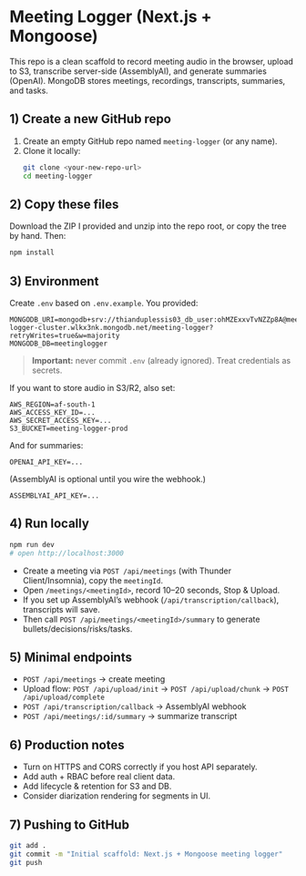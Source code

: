 # Meeting Logger (Next.js + Mongoose)

This repo is a clean scaffold to record meeting audio in the browser, upload to S3, transcribe server-side (AssemblyAI), and generate summaries (OpenAI). MongoDB stores meetings, recordings, transcripts, summaries, and tasks.

## 1) Create a new GitHub repo
1. Create an empty GitHub repo named `meeting-logger` (or any name).
2. Clone it locally:
   ```bash
   git clone <your-new-repo-url>
   cd meeting-logger
   ```

## 2) Copy these files
Download the ZIP I provided and unzip into the repo root, or copy the tree by hand. Then:

```bash
npm install
```

## 3) Environment
Create `.env` based on `.env.example`. You provided:

```
MONGODB_URI=mongodb+srv://thianduplessis03_db_user:ohMZExxvTvNZZp8A@meeting-logger-cluster.wlkx3nk.mongodb.net/meeting-logger?retryWrites=true&w=majority
MONGODB_DB=meetinglogger
```

> **Important:** never commit `.env` (already ignored). Treat credentials as secrets.

If you want to store audio in S3/R2, also set:
```
AWS_REGION=af-south-1
AWS_ACCESS_KEY_ID=...
AWS_SECRET_ACCESS_KEY=...
S3_BUCKET=meeting-logger-prod
```

And for summaries:
```
OPENAI_API_KEY=...
```

(AssemblyAI is optional until you wire the webhook.)
```
ASSEMBLYAI_API_KEY=...
```

## 4) Run locally
```bash
npm run dev
# open http://localhost:3000
```
- Create a meeting via `POST /api/meetings` (with Thunder Client/Insomnia), copy the `meetingId`.
- Open `/meetings/<meetingId>`, record 10–20 seconds, Stop & Upload.
- If you set up AssemblyAI’s webhook (`/api/transcription/callback`), transcripts will save.
- Then call `POST /api/meetings/<meetingId>/summary` to generate bullets/decisions/risks/tasks.

## 5) Minimal endpoints
- `POST /api/meetings` → create meeting
- Upload flow: `POST /api/upload/init` → `POST /api/upload/chunk` → `POST /api/upload/complete`
- `POST /api/transcription/callback` → AssemblyAI webhook
- `POST /api/meetings/:id/summary` → summarize transcript

## 6) Production notes
- Turn on HTTPS and CORS correctly if you host API separately.
- Add auth + RBAC before real client data.
- Add lifecycle & retention for S3 and DB.
- Consider diarization rendering for segments in UI.

## 7) Pushing to GitHub
```bash
git add .
git commit -m "Initial scaffold: Next.js + Mongoose meeting logger"
git push
```
